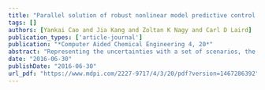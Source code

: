 ```yaml
---
title: "Parallel solution of robust nonlinear model predictive control problems in batch crystallization"
tags: []
authors: [Yankai Cao and Jia Kang and Zoltan K Nagy and Carl D Laird]
publication_types: ['article-journal']
publication: "*Computer Aided Chemical Engineering 4, 20*"
abstract: "Representing the uncertainties with a set of scenarios, the optimization problem resulting from a robust nonlinear model predictive control (NMPC) strategy at each sampling instance can be viewed as a large-scale stochastic program. This paper solves these optimization problems using the parallel Schur complement method developed to solve stochastic programs on distributed and shared memory machines. The control strategy is illustrated with a case study of a multidimensional unseeded batch crystallization process. For this application, a robust NMPC based on min–max optimization guarantees satisfaction of all state and input constraints for a set of uncertainty realizations, and also provides better robust performance compared with open-loop optimal control, nominal NMPC, and robust NMPC minimizing the expected performance at each sampling instance. The performance of robust NMPC can be improved by generating optimization scenarios using Bayesian inference. With the efficient parallel solver, the solution time of one optimization problem is reduced from 6.7 min to 0.5 min, allowing for real-time application."
date: "2016-06-30"
publishDate: "2016-06-30"
url_pdf: "https://www.mdpi.com/2227-9717/4/3/20/pdf?version=1467286392"
---
```

